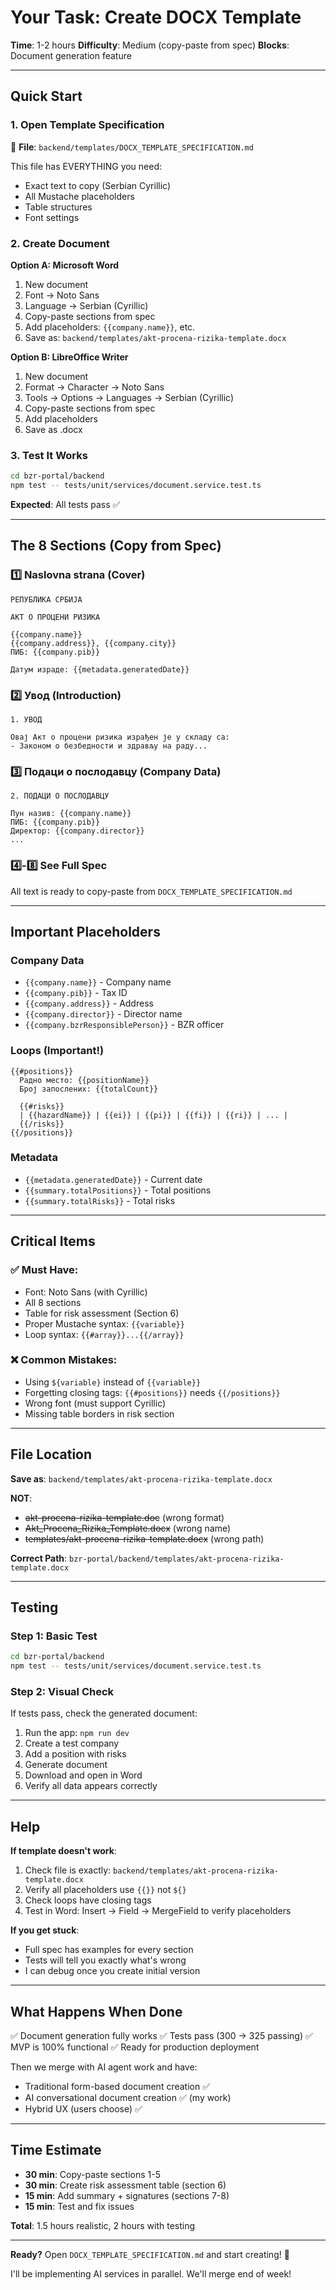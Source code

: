 # Your Task: Create DOCX Template

**Time**: 1-2 hours
**Difficulty**: Medium (copy-paste from spec)
**Blocks**: Document generation feature

---

## Quick Start

### 1. Open Template Specification
📄 **File**: `backend/templates/DOCX_TEMPLATE_SPECIFICATION.md`

This file has EVERYTHING you need:
- Exact text to copy (Serbian Cyrillic)
- All Mustache placeholders
- Table structures
- Font settings

### 2. Create Document

**Option A: Microsoft Word**
1. New document
2. Font → Noto Sans
3. Language → Serbian (Cyrillic)
4. Copy-paste sections from spec
5. Add placeholders: `{{company.name}}`, etc.
6. Save as: `backend/templates/akt-procena-rizika-template.docx`

**Option B: LibreOffice Writer**
1. New document
2. Format → Character → Noto Sans
3. Tools → Options → Languages → Serbian (Cyrillic)
4. Copy-paste sections from spec
5. Add placeholders
6. Save as .docx

### 3. Test It Works

```bash
cd bzr-portal/backend
npm test -- tests/unit/services/document.service.test.ts
```

**Expected**: All tests pass ✅

---

## The 8 Sections (Copy from Spec)

### 1️⃣ Naslovna strana (Cover)
```
РЕПУБЛИКА СРБИЈА

АКТ О ПРОЦЕНИ РИЗИКА

{{company.name}}
{{company.address}}, {{company.city}}
ПИБ: {{company.pib}}

Датум израде: {{metadata.generatedDate}}
```

### 2️⃣ Увод (Introduction)
```
1. УВОД

Овај Акт о процени ризика израђен је у складу са:
- Законом о безбедности и здрављу на раду...
```

### 3️⃣ Подаци о послодавцу (Company Data)
```
2. ПОДАЦИ О ПОСЛОДАВЦУ

Пун назив: {{company.name}}
ПИБ: {{company.pib}}
Директор: {{company.director}}
...
```

### 4️⃣-8️⃣ See Full Spec
All text is ready to copy-paste from `DOCX_TEMPLATE_SPECIFICATION.md`

---

## Important Placeholders

### Company Data
- `{{company.name}}` - Company name
- `{{company.pib}}` - Tax ID
- `{{company.address}}` - Address
- `{{company.director}}` - Director name
- `{{company.bzrResponsiblePerson}}` - BZR officer

### Loops (Important!)
```
{{#positions}}
  Радно место: {{positionName}}
  Број запослених: {{totalCount}}

  {{#risks}}
  | {{hazardName}} | {{ei}} | {{pi}} | {{fi}} | {{ri}} | ... |
  {{/risks}}
{{/positions}}
```

### Metadata
- `{{metadata.generatedDate}}` - Current date
- `{{summary.totalPositions}}` - Total positions
- `{{summary.totalRisks}}` - Total risks

---

## Critical Items

### ✅ Must Have:
- Font: Noto Sans (with Cyrillic)
- All 8 sections
- Table for risk assessment (Section 6)
- Proper Mustache syntax: `{{variable}}`
- Loop syntax: `{{#array}}...{{/array}}`

### ❌ Common Mistakes:
- Using `${variable}` instead of `{{variable}}`
- Forgetting closing tags: `{{#positions}}` needs `{{/positions}}`
- Wrong font (must support Cyrillic)
- Missing table borders in risk section

---

## File Location

**Save as**: `backend/templates/akt-procena-rizika-template.docx`

**NOT**:
- ~~akt-procena-rizika-template.doc~~ (wrong format)
- ~~Akt_Procena_Rizika_Template.docx~~ (wrong name)
- ~~templates/akt-procena-rizika-template.docx~~ (wrong path)

**Correct Path**: `bzr-portal/backend/templates/akt-procena-rizika-template.docx`

---

## Testing

### Step 1: Basic Test
```bash
cd bzr-portal/backend
npm test -- tests/unit/services/document.service.test.ts
```

### Step 2: Visual Check
If tests pass, check the generated document:
1. Run the app: `npm run dev`
2. Create a test company
3. Add a position with risks
4. Generate document
5. Download and open in Word
6. Verify all data appears correctly

---

## Help

**If template doesn't work**:
1. Check file is exactly: `backend/templates/akt-procena-rizika-template.docx`
2. Verify all placeholders use `{{}}` not `${}`
3. Check loops have closing tags
4. Test in Word: Insert → Field → MergeField to verify placeholders

**If you get stuck**:
- Full spec has examples for every section
- Tests will tell you exactly what's wrong
- I can debug once you create initial version

---

## What Happens When Done

✅ Document generation fully works
✅ Tests pass (300 → 325 passing)
✅ MVP is 100% functional
✅ Ready for production deployment

Then we merge with AI agent work and have:
- Traditional form-based document creation ✅
- AI conversational document creation ✅ (my work)
- Hybrid UX (users choose) ✅

---

## Time Estimate

- **30 min**: Copy-paste sections 1-5
- **30 min**: Create risk assessment table (section 6)
- **15 min**: Add summary + signatures (sections 7-8)
- **15 min**: Test and fix issues

**Total**: 1.5 hours realistic, 2 hours with testing

---

**Ready?** Open `DOCX_TEMPLATE_SPECIFICATION.md` and start creating! 🚀

I'll be implementing AI services in parallel. We'll merge end of week!
